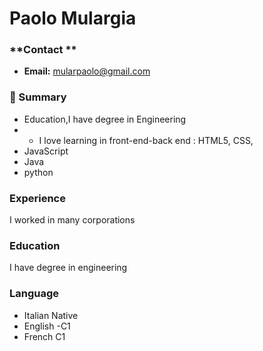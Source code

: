 # Paolo Mulargia
### **Contact **
- **Email:** <mularpaolo@gmail.com>

### 🤌 Summary
- Education,I have degree in Engineering
- - I love learning in front-end-back end :
  HTML5,
  CSS,
- JavaScript
- Java
- python

### Experience
I worked in many corporations
### Education
I have degree in engineering
### Language

- Italian Native
- English -C1
- French C1

